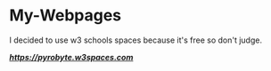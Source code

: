 # My-Webpages
I decided to use w3 schools spaces because it's free so don't judge.

<b><i> https://pyrobyte.w3spaces.com </b></i>
